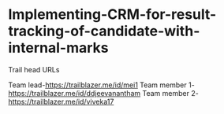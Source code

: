 # Implementing-CRM-for-result-tracking-of-candidate-with-internal-marks

Trail head URLs

Team lead-https://trailblazer.me/id/mei1
Team member 1-https://trailblazer.me/id/ddjeevanantham
Team member 2-https://trailblazer.me/id/viveka17
